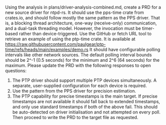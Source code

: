 Using the analysis in plans/driver-analysis-combined.md, create a PRD for a new source driver for ntpd-rs.  It should use the pps-time crate from crates.io, and should follow mostly the same pattern as the PPS driver.  That is, a blocking thread architecture, one-way (receive-only) communication, and a dual-task threading model.  However, the invocation must be timer-based rather than device-triggered.
Use the GitHub or fetch URL tool to retrieve an example of using the ptp-time crate.  It is available at https://raw.githubusercontent.com/paulgear/ptp-time/refs/heads/main/examples/demo.rs
It should have configurable polling intervals like other network sources.  The default polling interval bounds should be 2^-1 (0.5 seconds) for the minimum and 2^6 (64 seconds) for the maximum.
Please update the PRD with the following responses to open questions:
1. The PTP driver should support multiple PTP devices simultaneously.  A separate, user-supplied configuration for each device is required.
2. Use the pattern from the PPS driver for precision estimation.
3. The PTP capability for precise timestamps is the main target.  If precise timestamps are not available it should fall back to extended timestamps, and only use standard timestamps if both of the above fail.  This should be auto-detected on driver initialisation and not attempted on every poll.
Then proceed to write the PRD to the target file as requested.
